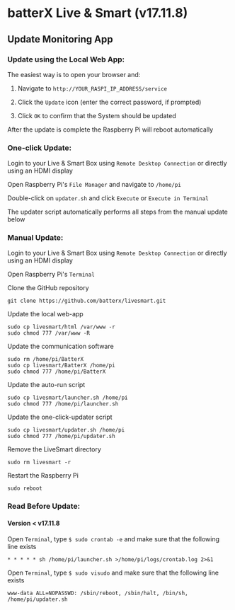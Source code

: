 # batterX Live & Smart (v17.11.8)

## Update Monitoring App

### Update using the Local Web App:

The easiest way is to open your browser and:

1. Navigate to `http://YOUR_RASPI_IP_ADDRESS/service`

2. Click the `Update` icon (enter the correct password, if prompted)

3. Click `OK` to confirm that the System should be updated

After the update is complete the Raspberry Pi will reboot automatically

### One-click Update:

Login to your Live & Smart Box using `Remote Desktop Connection` or directly using an HDMI display

Open Raspberry Pi's `File Manager` and navigate to `/home/pi`

Double-click on `updater.sh` and click `Execute` or `Execute in Terminal`

The updater script automatically performs all steps from the manual update below

### Manual Update:

Login to your Live & Smart Box using `Remote Desktop Connection` or directly using an HDMI display

Open Raspberry Pi's `Terminal`

Clone the GitHub repository
```
git clone https://github.com/batterx/livesmart.git
```

Update the local web-app
```
sudo cp livesmart/html /var/www -r
sudo chmod 777 /var/www -R
```

Update the communication software
```
sudo rm /home/pi/BatterX
sudo cp livesmart/BatterX /home/pi
sudo chmod 777 /home/pi/BatterX
```

Update the auto-run script
```
sudo cp livesmart/launcher.sh /home/pi
sudo chmod 777 /home/pi/launcher.sh
```

Update the one-click-updater script
```
sudo cp livesmart/updater.sh /home/pi
sudo chmod 777 /home/pi/updater.sh
```

Remove the LiveSmart directory
```
sudo rm livesmart -r
```

Restart the Raspberry Pi
```
sudo reboot
```

### Read Before Update:

#### Version < v17.11.8

Open `Terminal`, type `$ sudo crontab -e` and make sure that the following line exists
```
* * * * * sh /home/pi/launcher.sh >/home/pi/logs/crontab.log 2>&1
```

Open `Terminal`, type `$ sudo visudo` and make sure that the following line exists
```
www-data ALL=NOPASSWD: /sbin/reboot, /sbin/halt, /bin/sh, /home/pi/updater.sh
```
